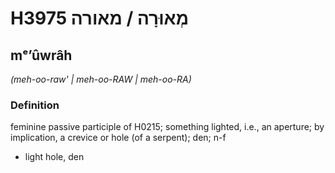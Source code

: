 # H3975 מְאוּרָה / מאורה

## mᵉʼûwrâh

_(meh-oo-raw' | meh-oo-RAW | meh-oo-RA)_

### Definition

feminine passive participle of H0215; something lighted, i.e., an aperture; by implication, a crevice or hole (of a serpent); den; n-f

- light hole, den
